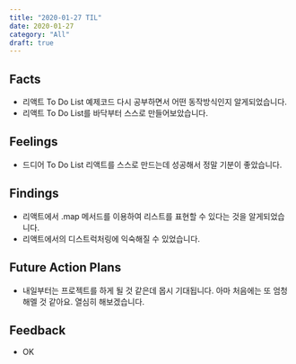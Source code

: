 ```yaml
---
title: "2020-01-27 TIL"
date: 2020-01-27
category: "All"
draft: true
---
```


## Facts

- 리액트 To Do List 예제코드 다시 공부하면서 어떤 동작방식인지 알게되었습니다.
- 리액트 To Do List를 바닥부터 스스로 만들어보았습니다.

## Feelings

- 드디어 To Do List 리액트를 스스로 만드는데 성공해서 정말 기분이 좋았습니다.

## Findings

- 리액트에서 .map 메서드를 이용하여 리스트를 표현할 수 있다는 것을 알게되었습니다.
- 리액트에서의 디스트럭처링에 익숙해질 수 있었습니다.

## Future Action Plans

- 내일부터는 프로젝트를 하게 될 것 같은데 몹시 기대됩니다. 아마 처음에는 또 엄청 해멜 것 같아요. 열심히 해보겠습니다.

## Feedback

- OK
